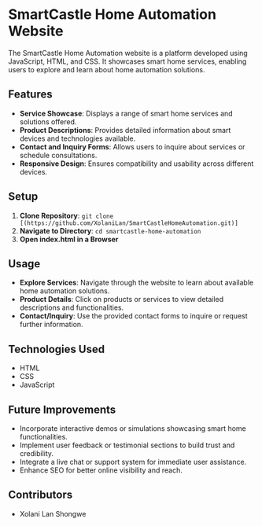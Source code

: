# SmartCastle Home Automation Website

The SmartCastle Home Automation website is a platform developed using JavaScript, HTML, and CSS. It showcases smart home services, enabling users to explore and learn about home automation solutions.

## Features

- **Service Showcase**: Displays a range of smart home services and solutions offered.
- **Product Descriptions**: Provides detailed information about smart devices and technologies available.
- **Contact and Inquiry Forms**: Allows users to inquire about services or schedule consultations.
- **Responsive Design**: Ensures compatibility and usability across different devices.

## Setup

1. **Clone Repository**: `git clone [(https://github.com/XolaniLan/SmartCastleHomeAutomation.git)]`
2. **Navigate to Directory**: `cd smartcastle-home-automation`
3. **Open index.html in a Browser**

## Usage

- **Explore Services**: Navigate through the website to learn about available home automation solutions.
- **Product Details**: Click on products or services to view detailed descriptions and functionalities.
- **Contact/Inquiry**: Use the provided contact forms to inquire or request further information.

## Technologies Used

- HTML
- CSS
- JavaScript

## Future Improvements

- Incorporate interactive demos or simulations showcasing smart home functionalities.
- Implement user feedback or testimonial sections to build trust and credibility.
- Integrate a live chat or support system for immediate user assistance.
- Enhance SEO for better online visibility and reach.

## Contributors

- Xolani Lan Shongwe
